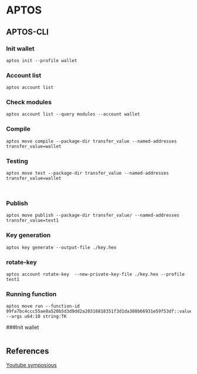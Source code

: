 # APTOS

## APTOS-CLI

### Init wallet
```
aptos init --profile wallet
```

### Account list
```
aptos account list
```

### Check modules
```
aptos account list --query modules --account wallet
```

### Compile
```
aptos move compile --package-dir transfer_value --named-addresses transfer_value=wallet
```

### Testing
```
aptos move test --package-dir transfer_value --named-addresses transfer_value=wallet



```

### Publish
```
aptos move publish --package-dir transfer_value/ --named-addresses transfer_value=test1
```

### Key generation
```
aptos key generate --output-file ./key.hex
```

### rotate-key
```
aptos account rotate-key  --new-private-key-file ./key.hex --profile test1
```

### Running function
```
aptos move run --function-id 99fa7bc4ccc55ae8a520b5d3d9dd2a20316818351f3d1da388b66931e59f53df::value::mint --args u64:10 string:TK 

```

###Init wallet
```
```

## References
[Youtube symposious](https://www.youtube.com/watch?v=zAaL8GSL0Y4)